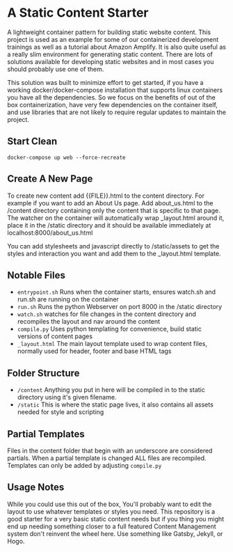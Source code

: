 # A Static Content Starter
A lightweight container pattern for building static website content. This project is used as an example for some of our containerized development trainings as well as a
tutorial about Amazon Amplify. It is also quite useful as a really slim environment for generating static content. There are lots of solutions available for developing static websites and in most cases you should probably use one of them. 

This solution was built to minimize effort to get started, if you have a working docker/docker-compose installation that supports linux containers you have all the dependencies. So we focus on the benefits of out of the box containerization, have very few dependencies on the container itself, and use libraries that are not likely to require regular updates to maintain the project. 

## Start Clean
`docker-compose up web --force-recreate`

## Create A New Page
To create new content add {{FILE}}.html to the content directory. For example if you want to add an About Us page.  Add about_us.html to the /content directory containing only the content that is specific to that page. The watcher on the container will automatically wrap _layout.html around it, place it in the /static directory and it should be available immediately at localhost:8000/about_us.html  

You can add stylesheets and javascript directly to /static/assets to get the styles and interaction you want and add them to the _layout.html template. 

## Notable Files
* `entrypoint.sh` Runs when the container starts, ensures watch.sh and run.sh are running on the container
* `run.sh`  Runs the python Webserver on port 8000 in the /static directory
* `watch.sh` watches for file changes in the content directory and recompiles the layout and nav around the content
* `compile.py`  Uses python templating for convenience, build static versions of content pages
* `_layout.html` The main layout template used to wrap content files, normally used for header, footer and base HTML tags

## Folder Structure
* `/content` Anything you put in here will be compiled in to the static directory using it's given filename.
* `/static` This is where the static page lives, it also contains all assets needed for style and scripting


## Partial Templates
Files in the content folder that begin with an underscore are considered partials. When a partial template is changed ALL files are recompiled. Templates can only be
added by adjusting `compile.py`

## Usage Notes
While you could use this out of the box, You'll probably want to edit the layout to use whatever templates or styles you need. This repository
is a good starter for a very basic static content needs but if you thing you might end up needing something closer to a full featured Content Management system don't reinvent the wheel here.
Use something like Gatsby, Jekyll, or Hogo.
